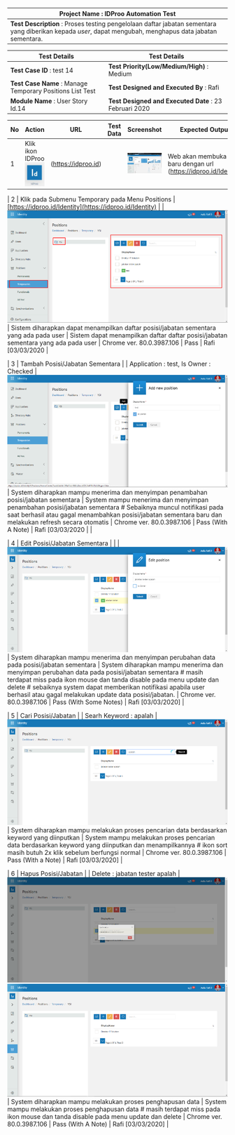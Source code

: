 | **Project Name** : IDProo Automation Test |
| --- |
| **Test Description** : Proses testing pengelolaan daftar jabatan sementara yang diberikan kepada _user_, dapat mengubah, menghapus data jabatan sementara. |


| **Test Details** | **Test Details** |
| --- | --- |
| **Test Case ID** : test 14 | **Test Priority(Low/Medium/High)** : Medium |
| **Test Case Name** : Manage Temporary Positions List Test | **Test Designed and Executed By** : Rafi |
| **Module Name** : User Story Id.14 | **Test Designed and Executed Date** : 23 Februari 2020 |


| No | Action | URL | Test Data | Screenshot | Expected Output | Actual Output | Browser | Test Result | Test Comment |   
| --- | --- | --- | --- | --- | --- | --- | --- | --- | --- |
| 1 | Klik ikon IDProo ![logo_idproo](_static/logo_idproo.jpg/?sanitize=true) | (https://idproo.id) |   | ![ss 01](_static/ss_01.png/?sanitize=true) | Web akan membuka tab baru dengan url (https://idproo.id/Identity) | Web akan membuka tab baru dengan url (https://idproo.id/Identity) | Chrome ver. 80.0.3987.106 | Pass | Rafi [03/03/2020] |

| 2 | Klik pada Submenu Temporary pada Menu Positions | [https://idproo.id/Identity](https://idproo.id/Identity) |   | ![ss 02](_static/ss_02.png/?sanitize=true) | Sistem diharapkan dapat menampilkan daftar posisi/jabatan sementara yang ada pada user | Sistem dapat menampilkan daftar daftar posisi/jabatan sementara yang ada pada user | Chrome ver. 80.0.3987.106 | Pass | Rafi [03/03/2020 |

| 3 | Tambah Posisi/Jabatan Sementara |   | Application : test, Is Owner : Checked | ![ss 03](_static/ss_03.png/?sanitize=true) | System diharapkan mampu menerima dan menyimpan penambahan posisi/jabatan sementara | System mampu menerima dan menyimpan penambahan posisi/jabatan sementara # Sebaiknya muncul notifikasi pada saat berhasil atau gagal menambahkan posisi/jabatan sementara baru dan melakukan refresh secara otomatis | Chrome ver. 80.0.3987.106 | Pass (With A Note) | Rafi [03/03/2020 |   |

| 4 | Edit Posisi/Jabatan Sementara |   |   | ![ss 04](_static/ss_04.png/?sanitize=true) | System diharapkan mampu menerima dan menyimpan perubahan data pada posisi/jabatan sementara | System diharapkan mampu menerima dan menyimpan perubahan data pada posisi/jabatan sementara # masih terdapat miss pada ikon mouse dan tanda disable pada menu update dan delete  # sebaiknya system dapat memberikan notifikasi apabila user berhasil atau gagal melakukan update data posisi/jabatan. | Chrome ver. 80.0.3987.106 | Pass (With Some Notes) | Rafi [03/03/2020] |

| 5 | Cari Posisi/Jabatan |   | Searh Keyword : apalah | ![ss 05](_static/ss_05.png/?sanitize=true) | System diharapkan mampu melakukan proses pencarian data berdasarkan keyword yang diinputkan | System mampu melakukan proses pencarian data berdasarkan keyword yang diinputkan dan menampilkannya # ikon sort masih butuh 2x klik sebelum berfungsi normal | Chrome ver. 80.0.3987.106 | Pass (With a Note) | Rafi [03/03/2020] |

| 6 | Hapus Posisi/Jabatan |   | Delete : jabatan tester apalah | ![ss 06](_static/ss_06.png/?sanitize=true) ![ss 07](_static/ss_07.png/?sanitize=true) | System diharapkan mampu melakukan proses penghapusan data | System mampu melakukan proses penghapusan data # masih terdapat miss pada ikon mouse dan tanda disable pada menu update dan delete | Chrome ver. 80.0.3987.106 | Pass (With A Note) | Rafi [03/03/2020] |